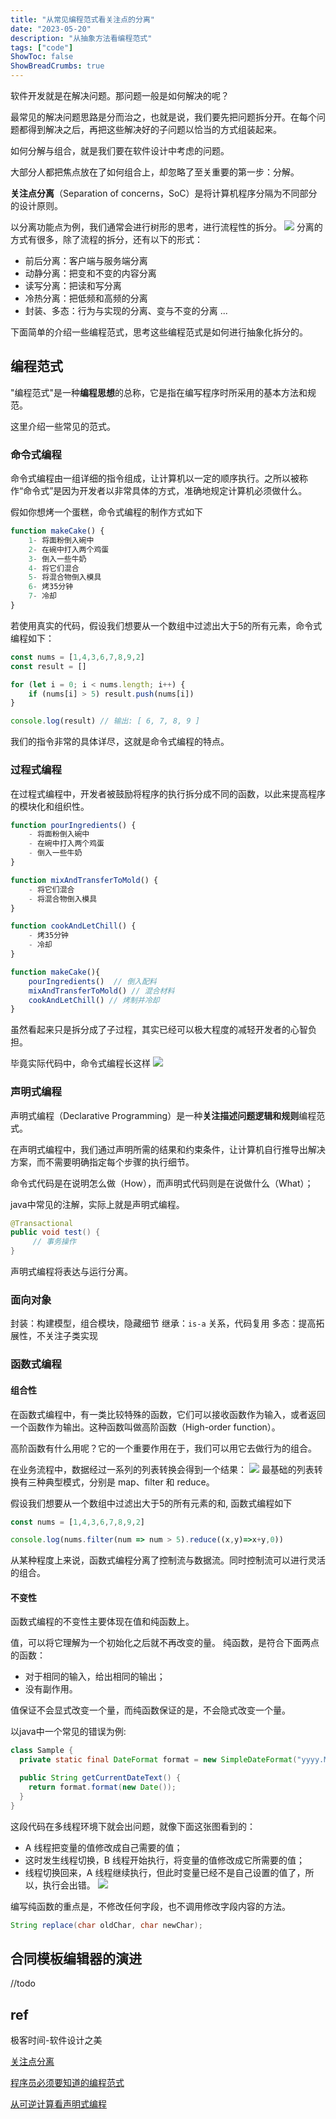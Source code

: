 ```yaml
---
title: "从常见编程范式看关注点的分离"
date: "2023-05-20"
description: "从抽象方法看编程范式"
tags: ["code"]
ShowToc: false
ShowBreadCrumbs: true
---
```


软件开发就是在解决问题。那问题一般是如何解决的呢？

最常见的解决问题思路是分而治之，也就是说，我们要先把问题拆分开。在每个问题都得到解决之后，再把这些解决好的子问题以恰当的方式组装起来。

如何分解与组合，就是我们要在软件设计中考虑的问题。

大部分人都把焦点放在了如何组合上，却忽略了至关重要的第一步：分解。

**关注点分离**（Separation of concerns，SoC）是将计算机程序分隔为不同部分的设计原则。

以分离功能点为例，我们通常会进行树形的思考，进行流程性的拆分。
![](images/Pasted%20image%2020230725222418.png)
分离的方式有很多，除了流程的拆分，还有以下的形式：
- 前后分离：客户端与服务端分离
- 动静分离：把变和不变的内容分离
- 读写分离：把读和写分离
- 冷热分离：把低频和高频的分离
- 封装、多态：行为与实现的分离、变与不变的分离
...

下面简单的介绍一些编程范式，思考这些编程范式是如何进行抽象化拆分的。

## 编程范式
"编程范式"是一种**编程思想**的总称，它是指在编写程序时所采用的基本方法和规范。

这里介绍一些常见的范式。
### 命令式编程
命令式编程由一组详细的指令组成，让计算机以一定的顺序执行。之所以被称作“命令式”是因为开发者以非常具体的方式，准确地规定计算机必须做什么。

假如你想烤一个蛋糕，命令式编程的制作方式如下
```javascript
function makeCake() {
	1- 将面粉倒入碗中
	2- 在碗中打入两个鸡蛋
	3- 倒入一些牛奶
	4- 将它们混合
	5- 将混合物倒入模具
	6- 烤35分钟
	7- 冷却
}
```

若使用真实的代码，假设我们想要从一个数组中过滤出大于5的所有元素，命令式编程如下：
```javascript
const nums = [1,4,3,6,7,8,9,2]
const result = []

for (let i = 0; i < nums.length; i++) {
    if (nums[i] > 5) result.push(nums[i])
}

console.log(result) // 输出: [ 6, 7, 8, 9 ]
```
我们的指令非常的具体详尽，这就是命令式编程的特点。

### 过程式编程
在过程式编程中，开发者被鼓励将程序的执行拆分成不同的函数，以此来提高程序的模块化和组织性。
```javascript
function pourIngredients() {
    - 将面粉倒入碗中
    - 在碗中打入两个鸡蛋
    - 倒入一些牛奶
}

function mixAndTransferToMold() {
    - 将它们混合
    - 将混合物倒入模具
}

function cookAndLetChill() {
    - 烤35分钟
    - 冷却
}

function makeCake(){
	pourIngredients()  // 倒入配料
	mixAndTransferToMold() // 混合材料
	cookAndLetChill() // 烤制并冷却
}
```
虽然看起来只是拆分成了子过程，其实已经可以极大程度的减轻开发者的心智负担。

毕竟实际代码中，命令式编程长这样
![](images/Pasted%20image%2020230725232748.png)
### 声明式编程
声明式编程（Declarative Programming）是一种**关注描述问题逻辑和规则**编程范式。

在声明式编程中，我们通过声明所需的结果和约束条件，让计算机自行推导出解决方案，而不需要明确指定每个步骤的执行细节。

命令式代码是在说明怎么做（How），而声明式代码则是在说做什么（What）；

java中常见的注解，实际上就是声明式编程。
```java
@Transactional
public void test() {
     // 事务操作  
}
```
声明式编程将表达与运行分离。

### 面向对象
封装：构建模型，组合模块，隐藏细节
继承：`is-a` 关系，代码复用
多态：提高拓展性，不关注子类实现

### 函数式编程
#### 组合性
在函数式编程中，有一类比较特殊的函数，它们可以接收函数作为输入，或者返回一个函数作为输出。这种函数叫做高阶函数（High-order function）。

高阶函数有什么用呢？它的一个重要作用在于，我们可以用它去做行为的组合。

在业务流程中，数据经过一系列的列表转换会得到一个结果：
![](images/Pasted%20image%2020230725224715.png)
最基础的列表转换有三种典型模式，分别是 map、filter 和 reduce。

假设我们想要从一个数组中过滤出大于5的所有元素的和, 函数式编程如下

```javascript
const nums = [1,4,3,6,7,8,9,2]

console.log(nums.filter(num => num > 5).reduce((x,y)=>x+y,0)) 
```
从某种程度上来说，函数式编程分离了控制流与数据流。同时控制流可以进行灵活的组合。

#### 不变性
函数式编程的不变性主要体现在值和纯函数上。

值，可以将它理解为一个初始化之后就不再改变的量。
纯函数，是符合下面两点的函数：
- 对于相同的输入，给出相同的输出；
- 没有副作用。

值保证不会显式改变一个量，而纯函数保证的是，不会隐式改变一个量。

以java中一个常见的错误为例:
```java
class Sample {
  private static final DateFormat format = new SimpleDateFormat("yyyy.MM.dd");

  public String getCurrentDateText() {
    return format.format(new Date());
  }
}
```
这段代码在多线程环境下就会出问题，就像下面这张图看到的：
- A 线程把变量的值修改成自己需要的值；
- 这时发生线程切换，B 线程开始执行，将变量的值修改成它所需要的值；
- 线程切换回来，A 线程继续执行，但此时变量已经不是自己设置的值了，所以，执行会出错。
![](images/Pasted%20image%2020230725225713.png)

编写纯函数的重点是，不修改任何字段，也不调用修改字段内容的方法。

```java
String replace(char oldChar, char newChar);
```



## 合同模板编辑器的演进
//todo 

## ref

极客时间-软件设计之美

[关注点分离](https://zh.wikipedia.org/zh-cn/%E5%85%B3%E6%B3%A8%E7%82%B9%E5%88%86%E7%A6%BB)

[程序员必须要知道的编程范式](https://juejin.cn/post/7245176948522057765)

[从可逆计算看声明式编程](https://zhuanlan.zhihu.com/p/85492497) 